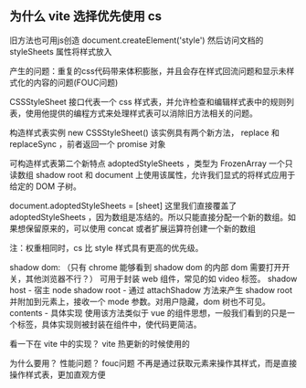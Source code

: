 ## 为什么 vite 选择优先使用 cs

旧方法也可用js创造
document.createElement('style') 
然后访问文档的 styleSheets 属性将样式放入 

产生的问题：重复的css代码带来体积膨胀，并且会存在样式回流问题和显示未样式化的内容的问题(FOUC问题) 

CSSStyleSheet 接口代表一个 css 样式表，并允许检查和编辑样式表中的规则列表，使用他提供的编程方式来处理样式表可以消除旧方法相关的问题。

构造样式表实例 new CSSStyleSheet()
该实例具有两个新方法， replace 和 replaceSync ，前者返回一个 promise 对象

可构造样式表第二个新特点 adoptedStyleSheets ，类型为 FrozenArray 一个只读数组
shadow root 和 document 上使用该属性，允许我们显式的将样式应用于给定的 DOM 子树。

document.adoptedStyleSheets = [sheet]
这里我们直接覆盖了 adoptedStyleSheets ，因为数组是冻结的。所以只能直接分配一个新的数组。如果想保留原来的，可以使用 concat 或者扩展运算符创建一个新的数组

注：权重相同时，cs 比 style 样式具有更高的优先级。

shadow dom: （只有 chrome 能够看到 shadow dom 的内部 dom 需要打开开关，其他浏览器不行？）
可用于封装 web 组件，常见的如 video 标签。
shadow host - 宿主 node
shadow root - 通过 attachShadow 方法来产生 shadow root 并附加到元素上，接收一个 mode 参数。对用户隐藏，dom 树也不可见。
contents - 具体实现 
使用该方法类似于 vue 的组件思想，一般我们看到的只是一个标签，具体实现则被封装在组件中，使代码更简洁。

看一下在 vite 中的实现？
vite 热更新的时候使用的

为什么要用？
性能问题？
fouc问题
不再是通过获取元素来操作其样式，而是直接操作样式表，更加直观方便